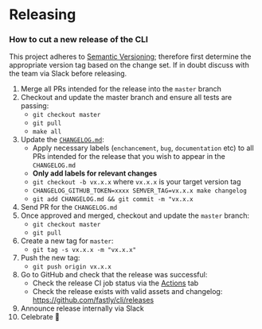 # Releasing

### How to cut a new release of the CLI

This project adheres to [Semantic Versioning](https://semver.org/spec/v2.0.0.html); therefore first determine the appropriate version tag based on the change set. If in doubt discuss with the team via Slack before releasing.

1. Merge all PRs intended for the release into the `master` branch
1. Checkout and update the master branch and ensure all tests are passing:
    * `git checkout master`
    * `git pull`
    * `make all`
1. Update the [`CHANGELOG.md`](https://github.com/fastly/cli/blob/master/CHANGELOG.md):
    * Apply necessary labels (`enchancement`, `bug`, `documentation` etc) to all PRs intended for the release that you wish to appear in the `CHANGELOG.md`
    * **Only add labels for relevant changes**
    * `git checkout -b vx.x.x` where `vx.x.x` is your target version tag
    * `CHANGELOG_GITHUB_TOKEN=xxxx SEMVER_TAG=vx.x.x make changelog`
    * `git add CHANGELOG.md && git commit -m "vx.x.x`
1. Send PR for the `CHANGELOG.md`
1. Once approved and merged, checkout and update the `master` branch:
    * `git checkout master`
    * `git pull`
1. Create a new tag for `master`:
    * `git tag -s vx.x.x -m "vx.x.x"`
1. Push the new tag:
    * `git push origin vx.x.x`
1. Go to GitHub and check that the release was successful:
    * Check the release CI job status via the [Actions](https://github.com/fastly/cli/actions?query=workflow%3ARelease) tab
    * Check the release exists with valid assets and changelog: https://github.com/fastly/cli/releases
1. Announce release internally via Slack
1. Celebrate :tada:
